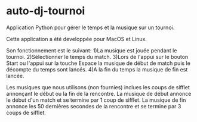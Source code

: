 # auto-dj-tournoi
Application Python pour gérer le temps et la musique sur un tournoi.

Cette application a été developpée pour MacOS et Linux.

Son fonctionnement est le suivant:
  1)La musique est jouée pendant le tournoi.
  2)Sélectionner le temps du match.
  3)Lors de l'appui sur le bouton Start ou l'appui sur la touche Espace la musique de début de match puis le décompte du temps sont lancés.
  4)A la fin du temps la musique de fin est lancée.

Les musiques que nous utilisons (non fournies) inclues les coups de sifflet annonçant le début ou la fin de la rencontre.
La musique de début annonce le début d'un match et se termine par 1 coup de sifflet.
La musique de fin annonce les 50 dernières secondes de la rencontre et se termine par 3 coups de sifflet.
